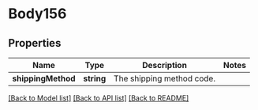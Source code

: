 # Body156

## Properties
Name | Type | Description | Notes
------------ | ------------- | ------------- | -------------
**shippingMethod** | **string** | The shipping method code. | 

[[Back to Model list]](../README.md#documentation-for-models) [[Back to API list]](../README.md#documentation-for-api-endpoints) [[Back to README]](../README.md)



